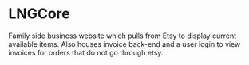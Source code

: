 # LNGCore
Family side business website which pulls from Etsy to display current available items. Also houses invoice back-end and a user login to view invoices for orders that do not go through etsy.
